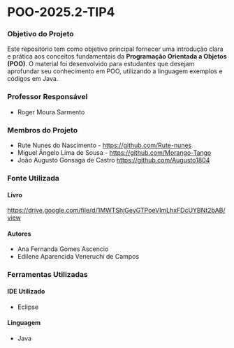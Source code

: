 # POO-2025.2-TIP4

### Objetivo do Projeto

Este repositório tem como objetivo principal fornecer uma introdução clara e prática aos conceitos fundamentais da **Programação Orientada a Objetos (POO)**. O material foi desenvolvido para estudantes que desejam aprofundar seu conhecimento em POO, utilizando a linguagem exemplos e códigos em Java.

### Professor Responsável

* Roger Moura Sarmento

### Membros do Projeto

* Rute Nunes do Nascimento - <https://github.com/Rute-nunes>
* Miguel Ângelo Lima de Sousa - <https://github.com/Morango-Tango>
* João Augusto Gonsaga de Castro <https://github.com/Augusto1804>

### Fonte Utilizada

#### Livro
<https://drive.google.com/file/d/1MWTShjGeyGTPoeVImLhxFDcUYBNt2bAB/view>
#### Autores
* Ana Fernanda Gomes Ascencio
* Edilene Aparencida Veneruchi de Campos

### Ferramentas Utilizadas

#### IDE Utilizado
* Eclipse

#### Linguagem
* Java
